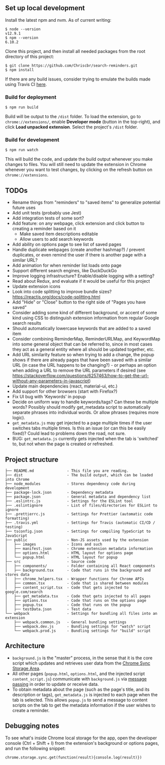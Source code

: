 ## Set up local development

Install the latest npm and nvm. As of current writing:
```
$ node --version
v12.9.1
$ npm --version
6.10.2
```

Clone this project, and then install all needed packages from the root directory of this project: 
```
$ git clone https://github.com/Chriscbr/search-reminders.git
$ npm install
```

If there are any build issues, consider trying to emulate the builds made using
Travis CI [here](https://travis-ci.org/Chriscbr/search-reminders/builds/).

### Build for deployment

```
$ npm run build
```
Build will be output to the `/dist` folder. To load the extension, go to
`chrome://extensions/`, enable **Developer mode** (button in the top-right), and
click **Load unpacked extension**. Select the project's `/dist` folder.

### Build for development

```
$ npm run watch
```
This will build the code, and update the build output whenever you make changes
to files. You will still need to update the extension in Chrome whenever you
want to test changes, by clicking on the refresh button on
`chrome://extensions`.


## TODOs
- Rename things from "reminders" to "saved items" to generalize potential
future uses
- Add unit tests (probably use Jest)
- Add integration tests of some sort?
- Add feature: on any webpage, click extension and click button to creating a
reminder based on it
  - Make saved item descriptions editable
  - Allow users to add search keywords
- Add ability on options page to see list of saved pages
- Handle duplicate webpages (create another hashmap?) / prevent duplicates, or
even remind the user if there is another page with a similar URL?
- Add animation for when reminder list loads onto page
- Support different search engines, like DuckDuckGo
- Improve logging infrastructure? Enable/disable logging with a setting?
- Read about Redux, and evaluate if it would be useful for this project
- Update extension icons
- Look into code splitting to improve bundle sizes?
<https://reactjs.org/docs/code-splitting.html>
- Add "Hide" or "Close" button to the right side of "Pages you have saved"
- Consider adding some kind of different background, or accent of some kind
using CSS to distinguish extension information from regular Google search
results
- Should automatically lowercase keywords that are added to a saved item
- Consider combining ReminderMap, ReminderURLMap, and KeywordMap into some
general object that can be referred to, since in most cases they act as a
general entity where all should be updated together, etc.
- Add URL similarity feature so when trying to add a change, the popup
shows if there are already pages that have been saved with a similar URL
(in case the URL happens to be changing?) - or perhaps an option when adding
a URL to remove the URL parameters if desired
(see https://stackoverflow.com/questions/6257463/how-to-get-the-url-without-any-parameters-in-javascript)
- Update main dependencies (react, material-ui, etc.)
- Add support for other browsers (start with Firefox?)
- Fix UI bug with 'Keywords' in popup
- Decide on uniform way to handle keywords/tags? Can these be multiple words?
Possibly should modify get_metadata script to automatically separate phrases
into individual words. Or allow phrases (requires more logic).
- `get_metadata.js` may get injected to a page multiple times if the user
switches tabs multiple times. Is this an issue (or can this be easily fixed)?
Could lead to problems down the road, not sure.
- BUG: `get_metadata.js` currently gets injected when the tab is 'switched' to,
but not when the page is created or refreshed.

## Project structure

```
├── README.md               - This file you are reading.
├── dist                    - The build output, which can be loaded into Chrome
├── node_modules            - Stores dependency code during development
├── package-lock.json       - Dependency metadata
├── package.json            - General metadata and dependency list
├── .eslintrc.js            - Settings for the ESLint tool
├── .eslintignore           - List of files/directories for ESLint to ignore
├── .prettierrc.js          - Settings for Prettier (automatic code formatting)
├── .travis.yml             - Settings for Travis (automatic CI/CD / testing)
├── tsconfig.json           - Settings for compiling TypeScript to JavaScript
├── public                  - Non-JS assets used by the extension
│   ├── images              - Icons and such
│   ├── manifest.json       - Chrome extension metadata information
│   ├── options.html        - HTML layout for options page
│   └── popup.html          - HTML layout for popup
├── src                     - Source code
│   ├── components/         - Folder containing all React components
│   ├── background.tsx      - Code that runs in the background and stores data
│   ├── chrome_helpers.tsx  - Wrapper functions for Chrome APIs
│   ├── common.tsx          - Code that is shared between modules
│   ├── content_script.tsx  - Code that gets injected to google.com/search
│   ├── get_metadata.tsx    - Code that gets injected to all pages
│   ├── options.tsx         - Code that runs on the options page
│   ├── popup.tsx           - Code that runs on the popup
│   ├── testData.json       - Test data
└── webpack                 - Settings for bundling all files into an extension
    ├── webpack.common.js   - General bundling settings
    ├── webpack.dev.js      - Bundling settings for "watch" script
    └── webpack.prod.js     - Bundling settings for "build" script
```

## Architecture
- `background.js` is the "master" process, in the sense that it is the core
script which updates and retrieves user data from the
[Chrome Sync Storage Area](https://developer.chrome.com/extensions/storage).
- All other pages (`popup.html`, `options.html`, and the injected script
`content_script.js`) communicate with `background.js` via
[message passing](https://developer.chrome.com/extensions/messaging) in order
to update or receive data.
- To obtain metadata about the page (such as the page's title, and its
description or tags), `get_metadata.js` is injected to each page when the
tab is selected. This allows `popup.js` to send a message to content scripts
on the tab to get the metadata information if the user wishes to create a
reminder.

## Debugging notes
To see what's inside Chrome local storage for the app, open the developer
console (Ctrl + Shift + I) from the extension's background or options pages,
and run the following snippet:

```
chrome.storage.sync.get(function(result){console.log(result)})
```
